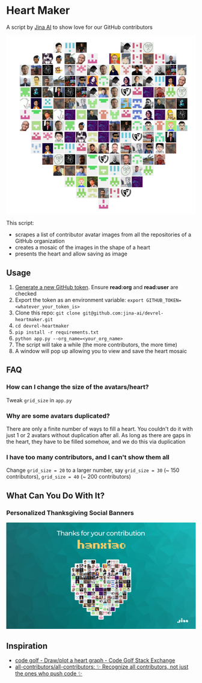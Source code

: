 # Heart Maker

A script by [Jina AI](https://github.com/jina-ai/jina/) to show love for our GitHub contributors

<p align="center">
  <a href="https://github.com/jina-ai/jina"><img align="center" src="example.png"></a>
</p>

This script:
- scrapes a list of contributor avatar images from all the repositories of a GitHub organization
- creates a mosaic of the images in the shape of a heart
- presents the heart and allow saving as image

## Usage

1. [Generate a new GitHub token](https://github.com/settings/tokens). Ensure **read:org** and **read:user** are checked
2. Export the token as an environment variable: `export GITHUB_TOKEN=<whatever_your_token_is>`
3. Clone this repo: `git clone git@github.com:jina-ai/devrel-heartmaker.git`
4. `cd devrel-heartmaker`
6. `pip install -r requirements.txt`
7. `python app.py --org_name=<your_org_name>`
8. The script will take a while (the more contributors, the more time)
9. A window will pop up allowing you to view and save the heart mosaic

## FAQ

### How can I change the size of the avatars/heart?

Tweak `grid_size` in `app.py`

### Why are some avatars duplicated?

There are only a finite number of ways to fill a heart. You couldn't do it with just 1 or 2 avatars without duplication after all. As long as there are gaps in the heart, they have to be filled somehow, and we do this via duplication

### I have too many contributors, and I can't show them all

Change `grid_size = 20` to a larger number, say `grid_size = 30` (~ 150 contributors), `grid_size = 40` (~ 200 contributors) 

## What Can You Do With It?

### Personalized Thanksgiving Social Banners

![](thanksgiving.png)

## Inspiration

- [code golf - Draw/plot a heart graph - Code Golf Stack Exchange](https://codegolf.stackexchange.com/questions/109917/draw-plot-a-heart-graph)
- [all-contributors/all-contributors: ✨ Recognize all contributors, not just the ones who push code ✨](https://github.com/all-contributors/all-contributors)
